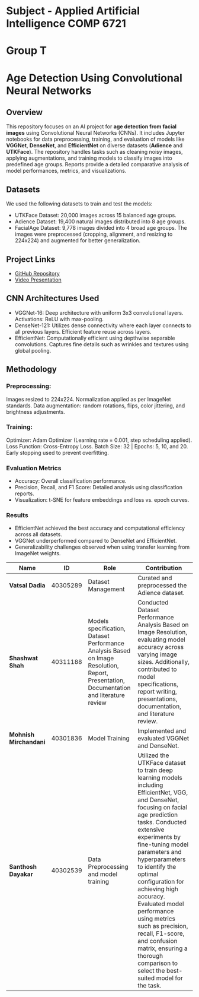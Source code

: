 # Subject - Applied Artificial Intelligence COMP 6721
# Group T
# Age Detection Using Convolutional Neural Networks  

## Overview

This repository focuses on an AI project for **age detection from facial images** using Convolutional Neural Networks (CNNs). It includes Jupyter notebooks for data preprocessing, training, and evaluation of models like **VGGNet**, **DenseNet**, and **EfficientNet** on diverse datasets (**Adience** and **UTKFace**). The repository handles tasks such as cleaning noisy images, applying augmentations, and training models to classify images into predefined age groups. Reports provide a detailed comparative analysis of model performances, metrics, and visualizations.

## Datasets

We used the following datasets to train and test the models:

- UTKFace Dataset: 20,000 images across 15 balanced age groups.
- Adience Dataset: 19,400 natural images distributed into 8 age groups.
- FacialAge Dataset: 9,778 images divided into 4 broad age groups.
The images were preprocessed (cropping, alignment, and resizing to 224x224) and augmented for better generalization.

## Project Links

- [GitHub Repository](https://github.com/vatsaldadia/comp6721_project)
- [Video Presentation](https://drive.google.com/file/d/1wYOFcui9W8cbsqQ7X2nkmptP9I8plJlX/view?usp=drive_link)


## CNN Architectures Used
- VGGNet-16:
Deep architecture with uniform 3x3 convolutional layers.
Activations: ReLU with max-pooling.
- DenseNet-121:
Utilizes dense connectivity where each layer connects to all previous layers.
Efficient feature reuse across layers.
- EfficientNet:
Computationally efficient using depthwise separable convolutions.
Captures fine details such as wrinkles and textures using global pooling.

## Methodology
### Preprocessing:
Images resized to 224x224.
Normalization applied as per ImageNet standards.
Data augmentation: random rotations, flips, color jittering, and brightness adjustments.
### Training:
Optimizer: Adam Optimizer (Learning rate = 0.001, step scheduling applied).
Loss Function: Cross-Entropy Loss.
Batch Size: 32 | Epochs: 5, 10, and 20.
Early stopping used to prevent overfitting.

### Evaluation Metrics
- Accuracy: Overall classification performance.
- Precision, Recall, and F1 Score: Detailed analysis using classification reports.
- Visualization: t-SNE for feature embeddings and loss vs. epoch curves.

### Results
- EfficientNet achieved the best accuracy and computational efficiency across all datasets.
- VGGNet underperformed compared to DenseNet and EfficientNet.
- Generalizability challenges observed when using transfer learning from ImageNet weights.


| **Name**                | **ID**      | **Role**                        | **Contribution**                                  |
|-------------------------|-------------|---------------------------------|-------------------------------------------------|
| **Vatsal Dadia**        | 40305289    | Dataset Management              | Curated and preprocessed the Adience dataset.    |  
| **Shashwat Shah**       | 40311188    | Models specification, Dataset Performance Analysis Based on Image Resolution, Report,  Presentation, Documentation and literature review | Conducted Dataset Performance Analysis Based on Image Resolution, evaluating model accuracy across varying image sizes. Additionally, contributed to model specifications, report writing, presentations, documentation, and literature review. |  
| **Mohnish Mirchandani** | 40301836    | Model Training                  | Implemented and evaluated VGGNet and DenseNet.   |  
| **Santhosh Dayakar**    | 40302539    | Data Preprocessing   and model training           |  Utilized the UTKFace dataset to train deep learning models including EfficientNet, VGG, and DenseNet, focusing on facial age prediction tasks. Conducted extensive experiments by fine-tuning model parameters and hyperparameters to identify the optimal configuration for achieving high accuracy. Evaluated model performance using metrics such as precision, recall, F1-score, and confusion matrix, ensuring a thorough comparison to select the best-suited model for the task. |
